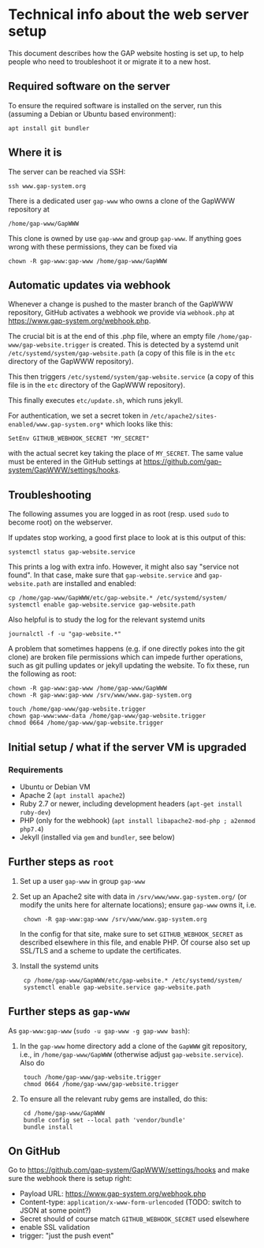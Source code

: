 # Technical info about the web server setup

This document describes how the GAP website hosting is set up, to help
people who need to troubleshoot it or migrate it to a new host.

## Required software on the server

To ensure the required software is installed on the server, run this
(assuming a Debian or Ubuntu based environment):

    apt install git bundler


## Where it is

The server can be reached via SSH:

    ssh www.gap-system.org

There is a dedicated user `gap-www` who owns a clone of the GapWWW
repository at

    /home/gap-www/GapWWW

This clone is owned by use `gap-www` and group `gap-www`. If anything goes
wrong with these permissions, they can be fixed via

    chown -R gap-www:gap-www /home/gap-www/GapWWW

## Automatic updates via webhook

Whenever a change is pushed to the master branch of the GapWWW
repository, GitHub activates a webhook we provide via `webhook.php` at
<https://www.gap-system.org/webhook.php>.

The crucial bit is at the end of this .php file, where an empty file
`/home/gap-www/gap-website.trigger` is created. This is detected by a
systemd unit `/etc/systemd/system/gap-website.path` (a copy of this file is
in the `etc` directory of the GapWWW repository).

This then triggers `/etc/systemd/system/gap-website.service`
(a copy of this file is in the `etc` directory of the GapWWW repository).

This finally executes `etc/update.sh`, which runs jekyll.


For authentication, we set a secret token in `/etc/apache2/sites-enabled/www.gap-system.org*`
which looks like this:

    SetEnv GITHUB_WEBHOOK_SECRET "MY_SECRET"

with the actual secret key taking the place of `MY_SECRET`. The same value
must be entered in the GitHub settings at
<https://github.com/gap-system/GapWWW/settings/hooks>.


## Troubleshooting

The following assumes you are logged in as root (resp. used `sudo` to become root)
on the webserver.

If updates stop working, a good first place to look at is this output of this:

    systemctl status gap-website.service

This prints a log with extra info. However, it might also say "service not
found". In that case, make sure that `gap-website.service` and
`gap-website.path` are installed and enabled:

    cp /home/gap-www/GapWWW/etc/gap-website.* /etc/systemd/system/
    systemctl enable gap-website.service gap-website.path

Also helpful is to study the log for the relevant systemd units

    journalctl -f -u "gap-website.*"

A problem that sometimes happens (e.g. if one directly pokes into the git
clone) are broken file permissions which can impede further operations, such
as git pulling updates or jekyll updating the website. To fix these, run the
following as root:

    chown -R gap-www:gap-www /home/gap-www/GapWWW
    chown -R gap-www:gap-www /srv/www/www.gap-system.org

    touch /home/gap-www/gap-website.trigger
    chown gap-www:www-data /home/gap-www/gap-website.trigger
    chmod 0664 /home/gap-www/gap-website.trigger


## Initial setup / what if the server VM is upgraded

### Requirements

- Ubuntu or Debian VM
- Apache 2 (`apt install apache2`)
- Ruby 2.7 or newer, including development headers (`apt-get install ruby-dev`)
- PHP (only for the webhook) (`apt install libapache2-mod-php ; a2enmod php7.4`)
- Jekyll (installed via `gem` and `bundler`, see below)


## Further steps as `root`

1. Set up a user `gap-www` in group `gap-www`

2. Set up an Apache2 site with data in `/srv/www/www.gap-system.org/` (or modify the units
   here for alternate locations); ensure `gap-www` owns it, i.e.

        chown -R gap-www:gap-www /srv/www/www.gap-system.org

   In the config for that site, make sure to set `GITHUB_WEBHOOK_SECRET` as described
   elsewhere in this file, and enable PHP.
   Of course also set up SSL/TLS and a scheme to update the certificates.

4. Install the systemd units

        cp /home/gap-www/GapWWW/etc/gap-website.* /etc/systemd/system/
        systemctl enable gap-website.service gap-website.path


## Further steps as `gap-www`

As `gap-www:gap-www`  (`sudo -u gap-www -g gap-www bash`):

1. In the `gap-www` home directory add a clone of the `GapWWW` git repository, i.e.,
   in `/home/gap-www/GapWWW` (otherwise adjust `gap-website.service`). Also do

        touch /home/gap-www/gap-website.trigger
        chmod 0664 /home/gap-www/gap-website.trigger

2. To ensure all the relevant ruby gems are installed, do this:

        cd /home/gap-www/GapWWW
        bundle config set --local path 'vendor/bundle'
        bundle install


## On GitHub

Go to <https://github.com/gap-system/GapWWW/settings/hooks> and
make sure the webhook there is setup right:

 - Payload URL: <https://www.gap-system.org/webhook.php>
 - Content-type: `application/x-www-form-urlencoded` (TODO: switch to JSON at some point?)
 - Secret should of course match `GITHUB_WEBHOOK_SECRET` used elsewhere
 - enable SSL validation
 - trigger: "just the push event"
